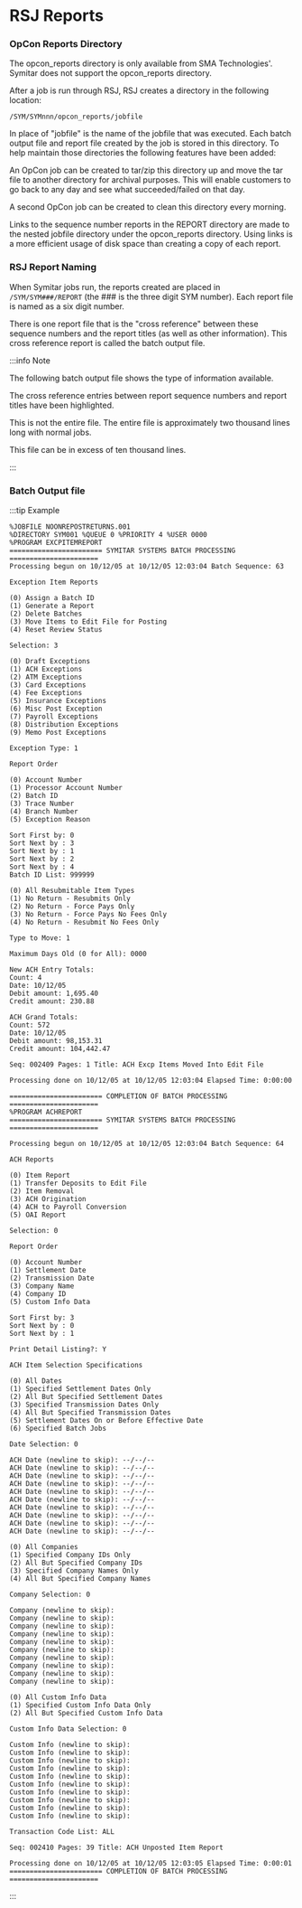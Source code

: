 # RSJ Reports

### OpCon Reports Directory

The opcon_reports directory is only available from SMA Technologies'. Symitar does not support the opcon_reports directory. 

After a job is run through RSJ, RSJ creates a directory in the following location:

```/SYM/SYMnnn/opcon_reports/jobfile ```

In place of "jobfile" is the name of the jobfile that was executed. Each batch output file and report file created by the job is stored in this directory. To help maintain those directories the following features have been added:

An OpCon job can be created to tar/zip this directory up and move the tar file to another directory for archival purposes. This will enable customers to go back to any day and see what succeeded/failed on that day.

A second OpCon job can be created to clean this directory every morning.

Links to the sequence number reports in the REPORT directory are made to the nested jobfile directory under the opcon_reports directory. Using links is a more efficient usage of disk space than creating a copy of each report.

### RSJ Report Naming

When Symitar jobs run, the reports created are placed in ```/SYM/SYM###/REPORT``` (the ### is the three digit SYM number). Each report file is named as a six digit number. 

There is one report file that is the "cross reference" between these sequence numbers and the report titles (as well as other information). This cross reference report is called the batch output file. 

:::info Note

The following batch output file shows the type of information available. 

The cross reference entries between report sequence numbers and report titles have been highlighted. 

This is not the entire file. The entire file is approximately two thousand lines long with normal jobs. 

This file can be in excess of ten thousand lines.
 
:::

### Batch Output file 

:::tip Example

```
%JOBFILE NOONREPOSTRETURNS.001
%DIRECTORY SYM001 %QUEUE 0 %PRIORITY 4 %USER 0000
%PROGRAM EXCPITEMREPORT
======================= SYMITAR SYSTEMS BATCH PROCESSING ======================
Processing begun on 10/12/05 at 10/12/05 12:03:04 Batch Sequence: 63
 
Exception Item Reports
 
(0) Assign a Batch ID
(1) Generate a Report
(2) Delete Batches
(3) Move Items to Edit File for Posting
(4) Reset Review Status
 
Selection: 3
 
(0) Draft Exceptions
(1) ACH Exceptions
(2) ATM Exceptions
(3) Card Exceptions
(4) Fee Exceptions
(5) Insurance Exceptions
(6) Misc Post Exception
(7) Payroll Exceptions
(8) Distribution Exceptions
(9) Memo Post Exceptions
 
Exception Type: 1
 
Report Order
 
(0) Account Number
(1) Processor Account Number
(2) Batch ID
(3) Trace Number
(4) Branch Number
(5) Exception Reason
 
Sort First by: 0
Sort Next by : 3
Sort Next by : 1
Sort Next by : 2
Sort Next by : 4
Batch ID List: 999999
 
(0) All Resubmitable Item Types
(1) No Return - Resubmits Only
(2) No Return - Force Pays Only
(3) No Return - Force Pays No Fees Only
(4) No Return - Resubmit No Fees Only
 
Type to Move: 1
 
Maximum Days Old (0 for All): 0000
 
New ACH Entry Totals:
Count: 4
Date: 10/12/05
Debit amount: 1,695.40
Credit amount: 230.88
 
ACH Grand Totals:
Count: 572
Date: 10/12/05
Debit amount: 98,153.31
Credit amount: 104,442.47
 
Seq: 002409 Pages: 1 Title: ACH Excp Items Moved Into Edit File
 
Processing done on 10/12/05 at 10/12/05 12:03:04 Elapsed Time: 0:00:00
 
======================= COMPLETION OF BATCH PROCESSING ======================
%PROGRAM ACHREPORT
======================= SYMITAR SYSTEMS BATCH PROCESSING ======================
 
Processing begun on 10/12/05 at 10/12/05 12:03:04 Batch Sequence: 64
 
ACH Reports
 
(0) Item Report
(1) Transfer Deposits to Edit File
(2) Item Removal
(3) ACH Origination
(4) ACH to Payroll Conversion
(5) OAI Report
 
Selection: 0
 
Report Order
 
(0) Account Number
(1) Settlement Date
(2) Transmission Date
(3) Company Name
(4) Company ID
(5) Custom Info Data
 
Sort First by: 3
Sort Next by : 0
Sort Next by : 1
 
Print Detail Listing?: Y
 
ACH Item Selection Specifications
 
(0) All Dates
(1) Specified Settlement Dates Only
(2) All But Specified Settlement Dates
(3) Specified Transmission Dates Only
(4) All But Specified Transmission Dates
(5) Settlement Dates On or Before Effective Date
(6) Specified Batch Jobs
 
Date Selection: 0
 
ACH Date (newline to skip): --/--/--
ACH Date (newline to skip): --/--/--
ACH Date (newline to skip): --/--/--
ACH Date (newline to skip): --/--/--
ACH Date (newline to skip): --/--/--
ACH Date (newline to skip): --/--/--
ACH Date (newline to skip): --/--/--
ACH Date (newline to skip): --/--/--
ACH Date (newline to skip): --/--/--
ACH Date (newline to skip): --/--/--
 
(0) All Companies
(1) Specified Company IDs Only
(2) All But Specified Company IDs
(3) Specified Company Names Only
(4) All But Specified Company Names
 
Company Selection: 0
 
Company (newline to skip):
Company (newline to skip):
Company (newline to skip):
Company (newline to skip):
Company (newline to skip):
Company (newline to skip):
Company (newline to skip):
Company (newline to skip):
Company (newline to skip):
Company (newline to skip):
 
(0) All Custom Info Data
(1) Specified Custom Info Data Only
(2) All But Specified Custom Info Data
 
Custom Info Data Selection: 0
 
Custom Info (newline to skip):
Custom Info (newline to skip):
Custom Info (newline to skip):
Custom Info (newline to skip):
Custom Info (newline to skip):
Custom Info (newline to skip):
Custom Info (newline to skip):
Custom Info (newline to skip):
Custom Info (newline to skip):
Custom Info (newline to skip):
 
Transaction Code List: ALL
 
Seq: 002410 Pages: 39 Title: ACH Unposted Item Report
 
Processing done on 10/12/05 at 10/12/05 12:03:05 Elapsed Time: 0:00:01
======================= COMPLETION OF BATCH PROCESSING ======================
```
:::